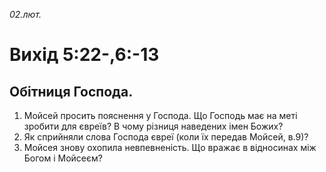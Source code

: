 
_02.лют._

# Вихід 5:22-,6:-13

## Обітниця Господа.
1. Мойсей просить пояснення у Господа. Що Господь має на меті зробити для євреїв? В чому різниця наведених імен Божих?
2. Як сприйняли слова Господа євреї (коли їх передав Мойсей, в.9)?
3. Мойсея знову охопила невпевненість. Що вражає в відносинах між Богом і Мойсеєм?
